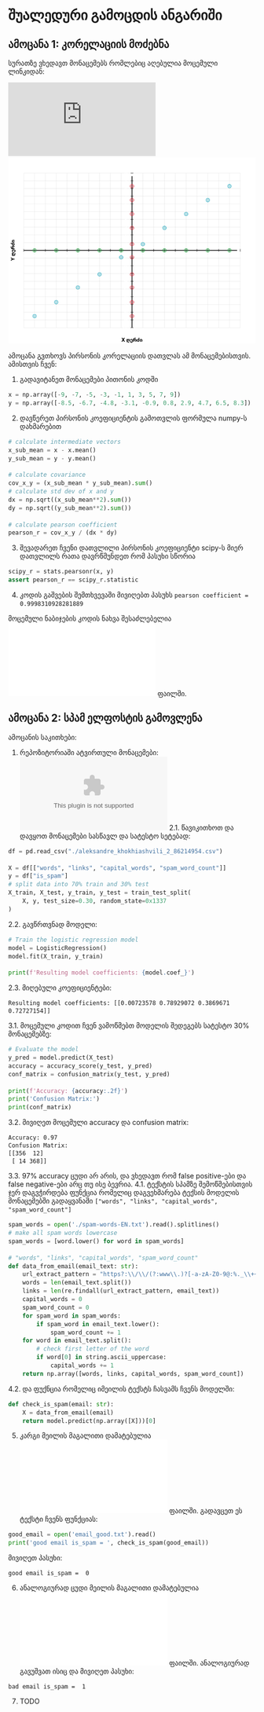# შუალედური გამოცდის ანგარიში

## ამოცანა 1: კორელაციის მოძებნა

სურათზე ვხედავთ მონაცემებს რომლებიც აღებულია მოცემული ლინკიდან:

![მონაცემების ლინკი](https://max.ge/ml_midterm/aleksandre_khokhiashvili_2_86214954.html)
![p1.png](p1.png)

ამოცანა გვთხოვს პირსონის კორელაციის დათვლას ამ მონაცემებისთვის.
ამისთვის ჩვენ:
1. გადავიტანეთ მონაცემები პითონის კოდში
```python
x = np.array([-9, -7, -5, -3, -1, 1, 3, 5, 7, 9])
y = np.array([-8.5, -6.7, -4.8, -3.1, -0.9, 0.8, 2.9, 4.7, 6.5, 8.3])
```
2. დავწერეთ პირსონის კოეფიციენტის გამოთვლის ფორმულა numpy-ს დახმარებით
```python
# calculate intermediate vectors
x_sub_mean = x - x.mean()
y_sub_mean = y - y.mean()

# calculate covariance
cov_x_y = (x_sub_mean * y_sub_mean).sum()
# calculate std dev of x and y
dx = np.sqrt((x_sub_mean**2).sum())
dy = np.sqrt((y_sub_mean**2).sum())

# calculate pearson coefficient
pearson_r = cov_x_y / (dx * dy)
```
3. შევადარეთ ჩვენი დათვლილი პირსონის კოეფიციენტი scipy-ს მიერ დათვლილს რათა დავრწმუნდეთ რომ პასუხი სწორია
```python
scipy_r = stats.pearsonr(x, y)
assert pearson_r == scipy_r.statistic
```
4. კოდის გაშვების შემთხვევაში მივიღებთ პასუხს `pearson coefficient = 0.9998310928281889`

მოცემული ნაბიჯების კოდის ნახვა შესაძლებელია ![p1.py](p1.py) ფაილში.

## ამოცანა 2: სპამ ელფოსტის გამოვლენა

ამოცანის საკითხები:
1. რეპოზიტორიაში ატვირთული მონაცემები: ![aleksandre_khokhiashvili_2_86214954.csv](aleksandre_khokhiashvili_2_86214954.csv)
2.1. წავიკითხოთ და დავყოთ მონაცემები სასწავლ და სატესტო სეტებად:
```python
df = pd.read_csv("./aleksandre_khokhiashvili_2_86214954.csv")

X = df[["words", "links", "capital_words", "spam_word_count"]]
y = df["is_spam"]
# split data into 70% train and 30% test
X_train, X_test, y_train, y_test = train_test_split(
    X, y, test_size=0.30, random_state=0x1337
)
```
2.2. გავწრთვნად მოდელი:
```python
# Train the logistic regression model
model = LogisticRegression()
model.fit(X_train, y_train)

print(f'Resulting model coefficients: {model.coef_}')
```
2.3. მიღებული კოეფიციენტები:
```
Resulting model coefficients: [[0.00723578 0.78929072 0.3869671  0.72727154]]
```
3.1. მოცემული კოდით ჩვენ ვამოწმებთ მოდელის შედეგებს სატესტო 30% მონაცემებზე:
```python
# Evaluate the model
y_pred = model.predict(X_test)
accuracy = accuracy_score(y_test, y_pred)
conf_matrix = confusion_matrix(y_test, y_pred)

print(f'Accuracy: {accuracy:.2f}')
print('Confusion Matrix:')
print(conf_matrix)
```
3.2. მივიღეთ მოცემული accuracy და confusion matrix:
```
Accuracy: 0.97
Confusion Matrix:
[[356  12]
 [ 14 368]]
```
3.3. 97% accuracy ცუდი არ არის, და ვხედავთ რომ false positive-ები და false negative-ები არც თუ ისე ბევრია.
4.1. ტექსტის სპამზე შემოწმებისთვის ჯერ დაგვჭირდება ფუნქცია რომელიც დაგვეხმარება ტექსის მოდელის მონაცემებში გადაყვანაში `["words", "links", "capital_words", "spam_word_count"]`
```python
spam_words = open('./spam-words-EN.txt').read().splitlines()
# make all spam words lowercase
spam_words = [word.lower() for word in spam_words]

# "words", "links", "capital_words", "spam_word_count"
def data_from_email(email_text: str):
    url_extract_pattern = "https?:\\/\\/(?:www\\.)?[-a-zA-Z0-9@:%._\\+~#=]{1,256}\\.[a-zA-Z0-9()]{1,6}\\b(?:[-a-zA-Z0-9()@:%_\\+.~#?&\\/=]*)"
    words = len(email_text.split())
    links = len(re.findall(url_extract_pattern, email_text))
    capital_words = 0
    spam_word_count = 0
    for spam_word in spam_words:
        if spam_word in email_text.lower():
            spam_word_count += 1
    for word in email_text.split():
        # check first letter of the word
        if word[0] in string.ascii_uppercase:
            capital_words += 1
    return np.array([words, links, capital_words, spam_word_count])
```
4.2. და ფუქნცია რომელიც იმეილის ტექსტს ჩასვამს ჩვენს მოდელში:
```python
def check_is_spam(email: str):
    X = data_from_email(email)
    return model.predict(np.array([X]))[0]
```
5. კარგი მეილის მაგალითი დამატებულია ![mail_good.txt](mail_good.txt) ფაილში. გადავცეთ ეს ტექსტი ჩვენს ფუნქციას:
```python
good_email = open('email_good.txt').read()
print('good email is_spam = ', check_is_spam(good_email))
```
მივიღეთ პასუხი:
```
good email is_spam =  0
```
6. ანალოგიურად ცუდი მეილის მაგალითი დამატებულია ![mail_bad.txt](mail_bad.txt) ფაილში. ანალოგიურად გავუშვათ ისიც და მივიღეთ პასუხი:
```
bad email is_spam =  1
```
7. TODO
